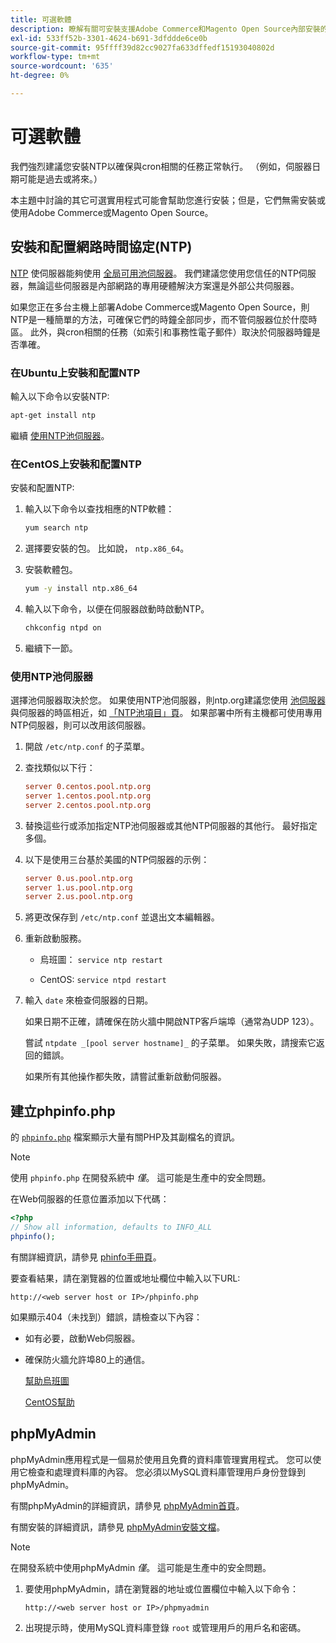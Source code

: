 ```yaml
---
title: 可選軟體
description: 瞭解有關可安裝支援Adobe Commerce和Magento Open Source內部安裝的可選軟體的更多資訊。
exl-id: 533ff52b-3301-4624-b691-3dfddde6ce0b
source-git-commit: 95ffff39d82cc9027fa633dffedf15193040802d
workflow-type: tm+mt
source-wordcount: '635'
ht-degree: 0%

---
```


# 可選軟體

我們強烈建議您安裝NTP以確保與cron相關的任務正常執行。 （例如，伺服器日期可能是過去或將來。）

本主題中討論的其它可選實用程式可能會幫助您進行安裝；但是，它們無需安裝或使用Adobe Commerce或Magento Open Source。

## 安裝和配置網路時間協定(NTP)

[NTP](https://www.ntp.org/) 使伺服器能夠使用 [全局可用池伺服器](https://www.ntppool.org/en/)。 我們建議您使用您信任的NTP伺服器，無論這些伺服器是內部網路的專用硬體解決方案還是外部公共伺服器。

如果您正在多台主機上部署Adobe Commerce或Magento Open Source，則NTP是一種簡單的方法，可確保它們的時鐘全部同步，而不管伺服器位於什麼時區。 此外，與cron相關的任務（如索引和事務性電子郵件）取決於伺服器時鐘是否準確。

### 在Ubuntu上安裝和配置NTP

輸入以下命令以安裝NTP:

```bash
apt-get install ntp
```

繼續 [使用NTP池伺服器](#use-ntp-pool-servers)。

### 在CentOS上安裝和配置NTP

安裝和配置NTP:

1. 輸入以下命令以查找相應的NTP軟體：

   ```bash
   yum search ntp
   ```

1. 選擇要安裝的包。 比如說， `ntp.x86_64`。

1. 安裝軟體包。

   ```bash
   yum -y install ntp.x86_64
   ```

1. 輸入以下命令，以便在伺服器啟動時啟動NTP。

   ```bash
   chkconfig ntpd on
   ```

1. 繼續下一節。

### 使用NTP池伺服器

選擇池伺服器取決於您。 如果使用NTP池伺服器，則ntp.org建議您使用 [池伺服器](https://www.ntppool.org/en/) 與伺服器的時區相近，如 [「NTP池項目」頁](https://www.ntppool.org/en/use.html)。 如果部署中所有主機都可使用專用NTP伺服器，則可以改用該伺服器。

1. 開啟 `/etc/ntp.conf` 的子菜單。

1. 查找類似以下行：

   ```conf
   server 0.centos.pool.ntp.org
   server 1.centos.pool.ntp.org
   server 2.centos.pool.ntp.org
   ```

1. 替換這些行或添加指定NTP池伺服器或其他NTP伺服器的其他行。 最好指定多個。

1. 以下是使用三台基於美國的NTP伺服器的示例：

   ```conf
   server 0.us.pool.ntp.org
   server 1.us.pool.ntp.org
   server 2.us.pool.ntp.org
   ```

1. 將更改保存到 `/etc/ntp.conf` 並退出文本編輯器。

1. 重新啟動服務。

   * 烏班圖： `service ntp restart`

   * CentOS: `service ntpd restart`

1. 輸入 `date` 來檢查伺服器的日期。

   如果日期不正確，請確保在防火牆中開啟NTP客戶端埠（通常為UDP 123）。

   嘗試 `ntpdate _[pool server hostname]_` 的子菜單。 如果失敗，請搜索它返回的錯誤。

   如果所有其他操作都失敗，請嘗試重新啟動伺服器。

## 建立phpinfo.php

的 [`phpinfo.php`](https://www.php.net/manual/en/function.phpinfo.php) 檔案顯示大量有關PHP及其副檔名的資訊。

>[!NOTE]
>
>使用 `phpinfo.php` 在開發系統中 _僅_。 這可能是生產中的安全問題。

在Web伺服器的任意位置添加以下代碼：

```php
<?php
// Show all information, defaults to INFO_ALL
phpinfo();
```

有關詳細資訊，請參見 [phinfo手冊頁](https://www.php.net/manual/en/function.phpinfo.php)。

要查看結果，請在瀏覽器的位置或地址欄位中輸入以下URL:

```http
http://<web server host or IP>/phpinfo.php
```

如果顯示404（未找到）錯誤，請檢查以下內容：

* 如有必要，啟動Web伺服器。
* 確保防火牆允許埠80上的通信。

   [幫助烏班圖](https://help.ubuntu.com/community/UFW)

   [CentOS幫助](https://wiki.centos.org/HowTos/Network/IPTables)

## phpMyAdmin

phpMyAdmin應用程式是一個易於使用且免費的資料庫管理實用程式。 您可以使用它檢查和處理資料庫的內容。 您必須以MySQL資料庫管理用戶身份登錄到phpMyAdmin。

有關phpMyAdmin的詳細資訊，請參見 [phpMyAdmin首頁](https://www.phpmyadmin.net/)。

有關安裝的詳細資訊，請參見 [phpMyAdmin安裝文檔](https://docs.phpmyadmin.net/en/latest/setup.html#quick-install)。

>[!NOTE]
>
>在開發系統中使用phpMyAdmin _僅_。 這可能是生產中的安全問題。

1. 要使用phpMyAdmin，請在瀏覽器的地址或位置欄位中輸入以下命令：

   ```http
   http://<web server host or IP>/phpmyadmin
   ```

1. 出現提示時，使用MySQL資料庫登錄 `root` 或管理用戶的用戶名和密碼。
